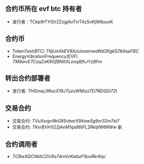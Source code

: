## 合约币所在 evf  btc 持有者
 - 发行者：TCkp9rTYtDr2ZzgjAoTivT4zSvKjW8uuxK
## 合约币
 - TokenTest(BTC)                   *TNjUnXkEV8XoUexamwaWd2Kgk5Z64epFBC*
 - EnergyVibrationFrequency(EVF)    *TM9wvE7CzqZaK9GfBNttXLenq8fhJYzBFm*



## 转出合约部署者
  - 发行者:   *THGmejJWucX19JTyzuWMizz7D7RDGDi72t*
## 交易合约
  - 交易合约: *TVuXsrgv9bG8SvbarX94awSg9sr32m7st7*
  - 交易合约: *TKvrBVH1i22jAeM1qs86tFL2RktjtW6RWw*  新



## 合约调用者
   - *TCBwXQCNkbCDU9s74mVcKwbzF9uvRkr6qc*

